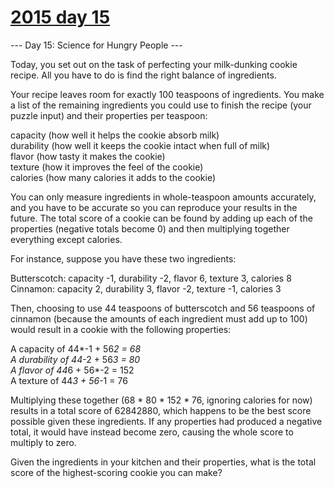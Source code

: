 # [2015 day 15](https://adventofcode.com/2015/day/15)

--- Day 15: Science for Hungry People ---

Today, you set out on the task of perfecting your milk-dunking cookie recipe.  All you have to do is find the right balance of ingredients.

Your recipe leaves room for exactly 100 teaspoons of ingredients.  You make a list of the remaining ingredients you could use to finish the recipe (your puzzle input) and their properties per teaspoon:

capacity (how well it helps the cookie absorb milk)\
durability (how well it keeps the cookie intact when full of milk)\
flavor (how tasty it makes the cookie)\
texture (how it improves the feel of the cookie)\
calories (how many calories it adds to the cookie)

You can only measure ingredients in whole-teaspoon amounts accurately, and you have to be accurate so you can reproduce your results in the future.  The total score of a cookie can be found by adding up each of the properties (negative totals become 0) and then multiplying together everything except calories.

For instance, suppose you have these two ingredients:

Butterscotch: capacity -1, durability -2, flavor 6, texture 3, calories 8\
Cinnamon: capacity 2, durability 3, flavor -2, texture -1, calories 3

Then, choosing to use 44 teaspoons of butterscotch and 56 teaspoons of cinnamon (because the amounts of each ingredient must add up to 100) would result in a cookie with the following properties:

A capacity of 44*-1 + 56*2 = 68\
A durability of 44*-2 + 56*3 = 80\
A flavor of 44*6 + 56*-2 = 152\
A texture of 44*3 + 56*-1 = 76

Multiplying these together (68 * 80 * 152 * 76, ignoring calories for now) results in a total score of  62842880, which happens to be the best score possible given these ingredients.  If any properties had produced a negative total, it would have instead become zero, causing the whole score to multiply to zero.

Given the ingredients in your kitchen and their properties, what is the total score of the highest-scoring cookie you can make?